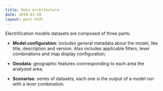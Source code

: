 ```yaml
---
title: Data architecture
date: 2019-01-20
layout: post.html
---
```


Electrification models datasets are composed of three parts:

- **Model configuration**: includes general metadata about the model, like title, description and version. Also includes applicable filters, lever combinations and map display configuration;

- **Geodata**: geographic features conrresponding to each area the analyzed area;

- **Scenarios**: series of datasets, each one is the output of a model run with a lever combination.